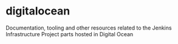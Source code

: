 # digitalocean
Documentation, tooling and other resources related to the Jenkins Infrastructure Project parts hosted in Digital Ocean
